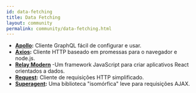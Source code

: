 ```yaml
---
id: data-fetching
title: Data Fetching
layout: community
permalink: community/data-fetching.html
---
```


* **[Apollo](https://www.apollographql.com/docs/react/):** Cliente GraphQL fácil de configurar e usar.
* **[Axios](https://github.com/mzabriskie/axios):** Cliente HTTP baseado em promessas para o navegador e node.js.
* **[Relay Modern](https://facebook.github.io/relay/docs/en/new-in-relay-modern.html)** -Um framework JavaScript para criar aplicativos React orientados a dados.
* **[Request](https://github.com/request/request):** Cliente de requisições HTTP simplificado.
* **[Superagent](https://visionmedia.github.io/superagent/):** Uma biblioteca "isomórfica" leve para requisições AJAX.
